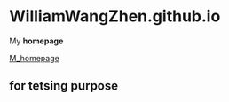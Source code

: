 # WilliamWangZhen.github.io
My **homepage**

[M_homepage](https://dream.ca)

## for tetsing purpose
